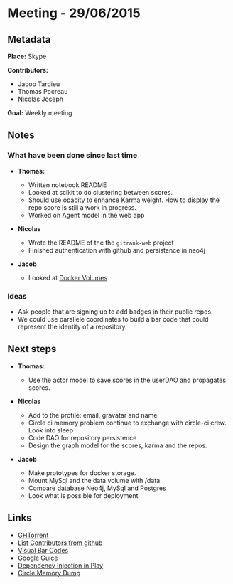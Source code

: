 # Meeting - 29/06/2015

## Metadata

**Place:** Skype

**Contributors:**

* Jacob Tardieu
* Thomas Pocreau
* Nicolas Joseph

**Goal:** Weekly meeting

## Notes

### What have been done since last time
* **Thomas:**
	* Written notebook README
	* Looked at scikit to do clustering between scores.
	* Should use opacity to enhance Karma weight. How to display the repo score is still a work in progress.
	* Worked on Agent model in the web app

* **Nicolas**
	* Wrote the README of the the `gitrank-web` project
	* Finished authentication with github and persistence in neo4j

* **Jacob**
	* Looked at [Docker Volumes](https://docs.docker.com/userguide/dockervolumes/)

### Ideas
* Ask people that are signing up to add badges in their public repos.
* We could use parallele coordinates to build a bar code that could represent the identity of a repository.

## Next steps
* **Thomas:**
	* Use the actor model to save scores in the userDAO and propagates scores.

* **Nicolas**
	* Add to the profile: email, gravatar and name
	* Circle ci memory problem continue to exchange with circle-ci crew. Look into sleep
	* Code DAO for repository persistence
	* Design the graph model for the scores, karma and the repos.

* **Jacob**
	* Make prototypes for docker storage.
	* Mount MySql and the data volume with /data
	* Compare database Neo4j, MySql and Postgres
	* Look what is possible for deployment

## Links
* [GHTorrent](http://ghtorrent.org/relational.html)
* [List Contributors from github](https://developer.github.com/v3/repos/#list-contributors)
* [Visual Bar Codes](http://www.nytimes.com/newsgraphics/2014/02/14/fashion-week-editors-picks/)
* [Google Guice](https://github.com/google/guice)
* [Dependency Injection in Play](https://www.playframework.com/documentation/2.4.x/ScalaDependencyInjection)
* [Circle Memory Dump](https://circle-artifacts.com/gh/gitlinks/gitrank-web/35/artifacts/0/tmp/memory-usage.txt)
